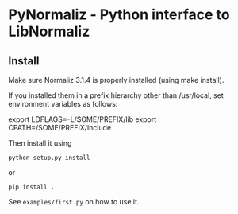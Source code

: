 # PyNormaliz - Python interface to LibNormaliz

## Install
Make sure Normaliz 3.1.4 is properly installed (using make install).

If you installed them in a prefix hierarchy other than /usr/local,
set environment variables as follows:

  export LDFLAGS=-L/SOME/PREFIX/lib
  export CPATH=/SOME/PREFIX/include

Then install it using

    python setup.py install

or

    pip install .

See `examples/first.py` on how to use it.
